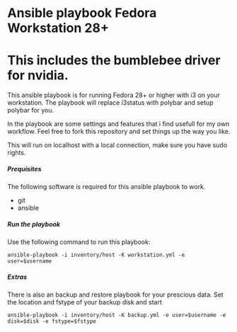 # Ansible playbook Fedora Workstation 28+
This includes the bumblebee driver for nvidia.
=======
This ansible playbook is for running Fedora 28+ or higher with i3 on your workstation.
The playbook will replace i3status with polybar and setup polybar for you.

In the playbook are some settings and features that i find usefull for my own workflow.
Feel free to fork this repository and set things up the way you like.

This will run on localhost with a local connection, make sure you have sudo rights.

##### Prequisites
The following software is required for this ansible playbook to work.

- git
- ansible

##### Run the playbook
Use the following command to run this playbook:

`ansible-playbook -i inventory/host -K workstation.yml -e user=$username`

##### Extras
There is also an backup and restore playbook for your prescious data.
Set the location and fstype of your backup disk and start

`ansible-playbook -i inventory/host -K backup.yml -e user=$username -e disk=$disk -e fstype=$fstype`
